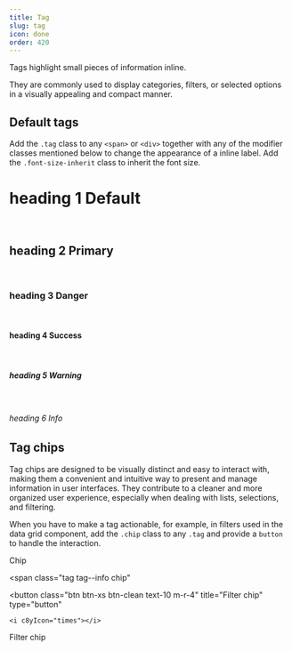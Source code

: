 ```yaml
---
title: Tag
slug: tag
icon: done
order: 420
---
```

<!-- markdownlint-disable MD025 -->
<!-- markdownlint-disable MD033 -->
<!-- markdownlint-disable MD051 -->

Tags highlight small pieces of information inline.

They are commonly used to display categories, filters, or selected options in a visually appealing and compact manner.

## Default tags

Add the `.tag` class to any `<span>` or `<div>` together with any of the modifier classes mentioned below to change the appearance of a inline label. Add the `.font-size-inherit` class to inherit the font size.

<codex-tutorial-example>
<h1>heading 1
<!-- important -->
<span class="tag tag--default">Default</span>
<!-- /important -->
</h1>
<br>
<h2>heading 2
<!-- important -->
<span class="tag tag--primary">Primary</span>
<!-- /important -->
</h2>
<br>
<h3>heading 3
<!-- important -->
<span class="tag tag--danger">Danger</span>
<!-- /important -->
</h3>
<br>
<h4>heading 4
<!-- important -->
<span class="tag tag--success font-size-inherit">Success</span>
<!-- /important -->
</h4>
<br>
<h5>heading 5
<!-- important -->
<span class="tag tag--warning">Warning</span>
<!-- /important -->
</h5>
<br>
<h6>heading 6
<!-- important -->
<span class="tag tag--info">Info</span>
<!-- /important -->
</h6>
</codex-tutorial-example>

## Tag chips

Tag chips are designed to be visually distinct and easy to interact with, making them a convenient and intuitive way to present and manage information in user interfaces. They contribute to a cleaner and more organized user experience, especially when dealing with lists, selections, and filtering.

When you have to make a tag actionable, for example, in filters used in the data grid component, add the `.chip` class to any `.tag` and provide a `button` to handle the interaction.

<codex-tutorial-example>
<span
  class="tag tag--default chip"
>
  Chip
</span>

<span
  class="tag tag--info chip"
>
  <button
    class="btn btn-xs btn-clean text-10 m-r-4"
    title="Filter chip"
    type="button"
  >
    <i c8yIcon="times"></i>
  </button>
  Filter chip
</span>
</codex-tutorial-example>
